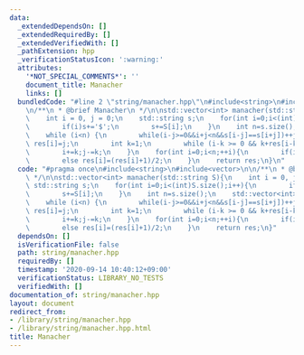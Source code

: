 ```yaml
---
data:
  _extendedDependsOn: []
  _extendedRequiredBy: []
  _extendedVerifiedWith: []
  _pathExtension: hpp
  _verificationStatusIcon: ':warning:'
  attributes:
    '*NOT_SPECIAL_COMMENTS*': ''
    document_title: Manacher
    links: []
  bundledCode: "#line 2 \"string/manacher.hpp\"\n#include<string>\n#include<vector>\n\
    \n/**\n * @brief Manacher\n */\n\nstd::vector<int> manacher(std::string S){\n\
    \    int i = 0, j = 0;\n    std::string s;\n    for(int i=0;i<(int)S.size();i++){\n\
    \        if(i)s+='$';\n        s+=S[i];\n    }\n    int n=s.size();\n    std::vector<int>res(n,0);\n\
    \    while (i<n) {\n        while(i-j>=0&&i+j<n&&s[i-j]==s[i+j])++j;\n       \
    \ res[i]=j;\n        int k=1;\n        while (i-k >= 0 && k+res[i-k]<j)res[i+k]=res[i-k],++k;\n\
    \        i+=k;j-=k;\n    }\n    for(int i=0;i<n;++i){\n        if(i%2)res[i]=res[i]/2;\n\
    \        else res[i]=(res[i]+1)/2;\n    }\n    return res;\n}\n"
  code: "#pragma once\n#include<string>\n#include<vector>\n\n/**\n * @brief Manacher\n\
    \ */\n\nstd::vector<int> manacher(std::string S){\n    int i = 0, j = 0;\n   \
    \ std::string s;\n    for(int i=0;i<(int)S.size();i++){\n        if(i)s+='$';\n\
    \        s+=S[i];\n    }\n    int n=s.size();\n    std::vector<int>res(n,0);\n\
    \    while (i<n) {\n        while(i-j>=0&&i+j<n&&s[i-j]==s[i+j])++j;\n       \
    \ res[i]=j;\n        int k=1;\n        while (i-k >= 0 && k+res[i-k]<j)res[i+k]=res[i-k],++k;\n\
    \        i+=k;j-=k;\n    }\n    for(int i=0;i<n;++i){\n        if(i%2)res[i]=res[i]/2;\n\
    \        else res[i]=(res[i]+1)/2;\n    }\n    return res;\n}"
  dependsOn: []
  isVerificationFile: false
  path: string/manacher.hpp
  requiredBy: []
  timestamp: '2020-09-14 10:40:12+09:00'
  verificationStatus: LIBRARY_NO_TESTS
  verifiedWith: []
documentation_of: string/manacher.hpp
layout: document
redirect_from:
- /library/string/manacher.hpp
- /library/string/manacher.hpp.html
title: Manacher
---
```

